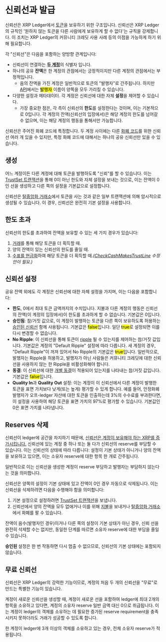 # 신뢰선과 발급

신뢰선은 XRP Ledger에서 [토큰](./)을 보유하기 위한 구조입니다. 신뢰선은 XRP Ledger의 규칙인 '원하지 않는 토큰을 다른 사람에게 보유하게 할 수 없다'는 규칙을 강제합니다. 이 조치는 XRP Ledger의 커뮤니티 크레딧 사용 사례 등의 이점을 가능하게 하기 위해 필요합니다.

각 "신뢰선"은 다음을 포함하는 양방향 관계입니다:

* 신뢰선이 연결하는 [**두 계정**](../undefined-1/undefined/)의 식별자 입니다.
* 하나의 공유 **잔액**은 한 계정의 관점에서는 긍정적이지만 다른 계정의 관점에서는 부정적입니다.
  * 음의 잔액을 가진 계정은 일반적으로 토큰의 "발행자"로 간주됩니다. 하지만 [API](../../tutorials/undefined-1/http-websocket-api.md)에서는 <mark style="background-color:yellow;">발행자</mark> 이름이 양쪽을 모두 가리킬 수 있습니다.
* 다양한 설정과 메타데이터. 각 계정은 신뢰선에 대한 자체 **설정**을 제어할 수 있습니다.
  * 가장 중요한 점은, 각 측이 신뢰선의 **한도**를 설정한다는 것이며, 이는 기본적으로 0입니다. 각 계정의 잔액(신뢰선의 입장에서)은 해당 계정의 한도를 넘어갈 수 없으며, 이는 해당 계정의 행동을 통해서만 가능합니다.

신뢰선은 주어진 화폐 코드에 특정합니다. 두 계정 사이에는 다른 [화폐 코드](../../references/xrp-ledger/undefined/undefined.md)를 위한 신뢰선 여러 개 있을 수 있지만, 특정 화폐 코드에 대해서는 하나의 공유 신뢰선만 있을 수 있습니다.

## 생성&#x20;

어느 계정이든 다른 계정에 대해 토큰을 발행하도록 "신뢰"를 할 수 있습니다. 이는 [TrustSet 트랜잭션](../../references/xrp-ledger/undefined-1/undefined-1/trustset.md)을 통해 0이 아닌 한도와 자체 설정을 보내는 것으로, 이는 잔액이 0인 선을 생성하고 다른 쪽의 설정을 기본값으로 설정합니다.

신뢰선은 [탈중앙화 거래소](../dex/)에서 토큰을 사는 것과 같은 일부 트랜잭션에 의해 암시적으로 생성될 수 있습니다. 이 경우, 신뢰선은 완전히 기본 설정을 사용합니다.

## 한도 초과&#x20;

신뢰선의 한도를 초과하여 잔액을 보유할 수 있는 세 가지 경우가 있습니다:

1. [거래](../dex/)를 통해 해당 토큰을 더 획득할 때.
2. 양의 잔액이 있는 신뢰선의 한도를 줄일 때.
3. [수표를 현금화](../undefined-2/undefined-1.md)하여 해당 토큰을 더 획득할 때._(_[_CheckCashMakesTrustLine_](../xrp-ledger/undefined-2/undefined.md) _수정안이 필요.)_

## 신뢰선 설정

공유 잔액 외에도 각 계정은 신뢰선에 대한 자체 설정을 가지며, 이는 다음을 포함합니다:

* **한도**, 0에서 최대 토큰 금액까지의 수치입니다. 지불과 다른 계정의 행동은 신뢰선의 잔액(이 계정의 입장에서)이 한도를 초과하게 할 수 없습니다. 기본값은 0입니다.
* **승인됨**: 참/거짓 값으로, 이 계정이 발행하는 토큰을 다른 쪽이 보유하도록 허용하는 [승인된 신뢰선](undefined-1.md) 함께 사용됩니다. 기본값은 <mark style="background-color:yellow;">false</mark>입니다. 일단 <mark style="background-color:yellow;">true</mark>로 설정되면 이를 다시 변경할 수 없습니다.
* **No Ripple**: 이 신뢰선을 통해 토큰이 [ripple](rippling.md) 될 수 있는지를 제어하는 참/거짓 값입니다. 기본값은 계정의 "Default Ripple" 설정에 따라 다릅니다. 새 계정의 경우, "Default Ripple"이 꺼져 있어서 No Ripple의 기본값은 <mark style="background-color:yellow;">true</mark>입니다. 일반적으로, 발행자는 Ripple을 허용하고, 발행자가 아닌 사람들은 커뮤니티 크레딧에 대한 신뢰선을 사용하지 않는 한 Ripple을 비활성화해야 합니다.
* **동결**: 이 신뢰선에 대한 [개별 동결](undefined-2/)이 적용되어 있는지를 나타내는 참/거짓 값입니다. 기본값은 <mark style="background-color:yellow;">false</mark>입니다.
* **Quality In**과 **Quality Out** 설정: 이는 계정이 이 신뢰선에서 다른 계정이 발행한 토큰을 표면 가치보다 낮게(또는 높게) 평가할 수 있게 합니다. 예를 들어, 안정화폐 발행자가 오프-ledger 자산에 대한 토큰을 인출하는데 3%의 수수료를 부과한다면, 이 설정을 사용하여 해당 토큰을 표면 가치의 97%로 평가할 수 있습니다. 기본값인 0은 표면 가치를 나타냅니다.

## Reserves  삭제&#x20;

신뢰선이 ledger에 공간을 차지하기 때문에, [신뢰선은 계정이 보유해야 하는 XRP를 증가시킵니다.](../undefined-1/undefined/reserves.md) 신뢰선에 있는 계정 중 하나 또는 둘 다가 신뢰선의 reserve를 부담할 수 있습니다. 이는 신뢰선의 상태에 따라 다릅니다: 설정이 기본 상태가 아니거나 양의 잔액을 보유하고 있으면, 이는 소유자 reserve에 대한 항목 한 개로 간주됩니다.

일반적으로 이는 신뢰선을 생성한 계정이 reserve 부담하고 발행자는 부담하지 않는다는 것을 의미합니다.

신뢰선은 양쪽의 설정이 기본 상태에 있고 잔액이 0인 경우 자동으로 삭제됩니다. 이는 신뢰선을 삭제하려면 다음을 수행해야 함을 의미합니다:

1. 기본 설정으로 설정하려면 [TrustSet 트랜잭션](../../references/xrp-ledger/undefined-1/undefined-1/trustset.md)을 보냅니다.
2. 신뢰선에서 양의 잔액을 모두 없애거나 이를 위해 [지불](../../references/xrp-ledger/undefined-1/undefined-1/payment.md)을 보내거나 [탈중앙화 거래소](../dex/)에서 화폐를 팔 수 있습니다.

잔액이 음수(발행자인 경우)이거나 다른 쪽의 설정이 기본 상태가 아닌 경우, 신뢰 선을 완전히 삭제할 수는 없지만, 동일한 단계를 따르면 소유자 reserve에 대한 부담을 줄일 수 있습니다.

**승인된** 설정은 한 번 작동하면 다시 멈출 수 없으므로, 신뢰선의 기본 상태에는 포함되지 않습니다.

## 무료 신뢰선

신뢰선은 XRP Ledger의 강력한 기능이므로, 계정의 처음 두 개의 신뢰선을 "무료"로 만드는 특별한 기능이 있습니다.

계정이 새로운 신뢰선을 생성할 때, 계정이 새로운 선을 포함하여 ledger에 최대 2개의 항목을 소유하고 있다면, 계정의 소유자 reserve 일반 금액 대신 0으로 취급됩니다. 이는 계정이 ledger의 객체를 소유하는 데 필요한 증가된 reserve requirement을 충족시키지 못하더라도 거래가 성공할 수 있도록 합니다.

한 계정이 ledger에 3개 이상의 객체를 소유하고 있는 경우, 전체 소유자 reserve가 적용됩니다.
